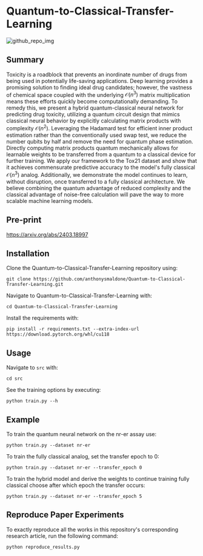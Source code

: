 # Quantum-to-Classical-Transfer-Learning
![github_repo_img](https://github.com/anthonysmaldone/Quantum-to-Classical-Transfer-Learning/assets/124306057/2818bd94-b711-42d0-8199-159f2c75888a)

## Summary
Toxicity is a roadblock that prevents an inordinate number of drugs from being used in potentially life-saving applications. Deep learning provides a promising solution to finding ideal drug candidates; however, the vastness of chemical space coupled with the underlying $\mathcal{O}(n^3)$ matrix multiplication means these efforts quickly become computationally demanding. To remedy this, we present a hybrid quantum-classical neural network for predicting drug toxicity, utilizing a quantum circuit design that mimics classical neural behavior by explicitly calculating matrix products with complexity $\mathcal{O}(n^2)$. Leveraging the Hadamard test for efficient inner product estimation rather than the conventionally used swap test, we reduce the number qubits by half and remove the need for quantum phase estimation. Directly computing matrix products quantum mechanically allows for learnable weights to be transferred from a quantum to a classical device for further training. We apply our framework to the Tox21 dataset and show that it achieves commensurate predictive accuracy to the model's fully classical $\mathcal{O}(n^3)$ analog. Additionally, we demonstrate the model continues to learn, without disruption, once transferred to a fully classical architecture. We believe combining the quantum advantage of reduced complexity and the classical advantage of noise-free calculation will pave the way to more scalable machine learning models. 

## Pre-print
https://arxiv.org/abs/2403.18997

## Installation
Clone the Quantum-to-Classical-Transfer-Learning repository using:
```
git clone https://github.com/anthonysmaldone/Quantum-to-Classical-Transfer-Learning.git
```

Navigate to Quantum-to-Classical-Transfer-Learning with: 
```
cd Quantum-to-Classical-Transfer-Learning
```

Install the requirements with:
```
pip install -r requirements.txt --extra-index-url https://download.pytorch.org/whl/cu118
```

## Usage
Navigate to `src` with: 
```
cd src
```

See the training options by executing:
```
python train.py --h
```

## Example
To train the quantum neural network on the nr-er assay use:
```
python train.py --dataset nr-er
```

To train the fully classical analog, set the transfer epoch to 0:
```
python train.py --dataset nr-er --transfer_epoch 0
```


To train the hybrid model and derive the weights to continue training fully classical choose after which epoch the transfer occurs:
```
python train.py --dataset nr-er --transfer_epoch 5
```

## Reproduce Paper Experiments
To exactly reproduce all the works in this repository's corresponding research article, run the following command:
```
python reproduce_results.py
```
